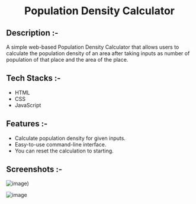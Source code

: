 # <p align="center">Population Density Calculator</div>

## Description :-

A simple web-based Population Density Calculator that allows users to calculate the population density of an area after taking inputs as number of population of that place and the area of the place.

## Tech Stacks :-

- HTML
- CSS
- JavaScript

## Features :-

- Calculate population density for given inputs.
- Easy-to-use command-line interface.
- You can reset the calculation to starting.

## Screenshots :-

![image](https://github.com/Ishitamukherjee2004/CalcDiverse/assets/138589633/a9e0b7d8-eadf-4ddb-8796-2882bd3f2ac4))

![image](https://github.com/Ishitamukherjee2004/CalcDiverse/assets/138589633/a9e0b7d8-eadf-4ddb-8796-2882bd3f2ac4)


